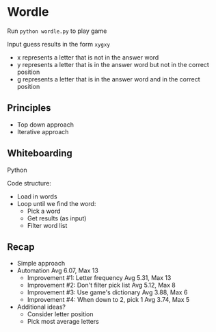 # Wordle
Run `python wordle.py` to play game

Input guess results in the form `xygxy`
- x represents a letter that is not in the answer word
- y represents a letter that is in the answer word but not in the correct position
- g represents a letter that is in the answer word and in the correct position

## Principles
- Top down approach
- Iterative approach

## Whiteboarding
Python

Code structure:
- Load in words
- Loop until we find the word:
  - Pick a word
  - Get results (as input)
  - Filter word list

## Recap
- Simple approach
- Automation                              Avg 6.07, Max 13
  - Improvement #1: Letter frequency        Avg 5.31, Max 13
  - Improvement #2: Don't filter pick list  Avg 5.12, Max 8
  - Improvement #3: Use game's dictionary   Avg 3.88, Max 6
  - Improvement #4: When down to 2, pick 1  Avg 3.74, Max 5
- Additional ideas?
  - Consider letter position
  - Pick most average letters

